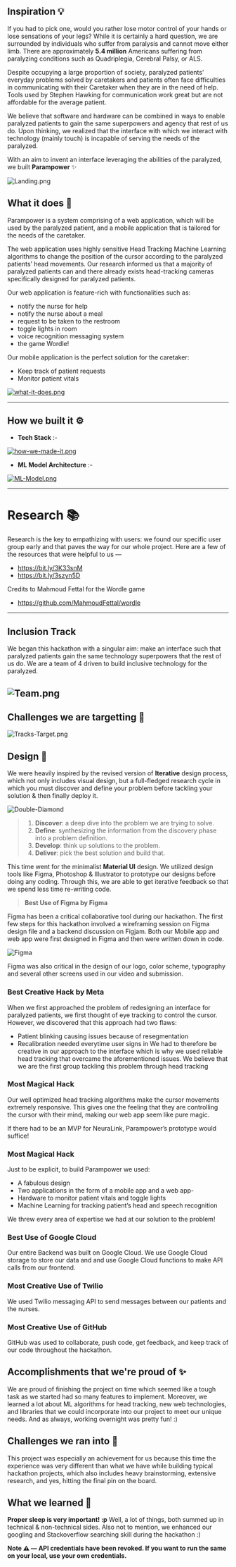 
## Inspiration 💡
If you had to pick one, would you rather lose motor control of your hands or lose sensations of your legs? While it is certainly a hard question, we are surrounded by individuals who suffer from paralysis and cannot move either limb. There are approximately **5.4 million** Americans suffering from paralyzing conditions such as Quadriplegia, Cerebral Palsy, or ALS.

Despite occupying a large proportion of society, paralyzed patients’ everyday problems solved by caretakers and patients often face difficulties in communicating with their Caretaker when they are in the need of help. Tools used by Stephen Hawking for communication work great but are not affordable for the average patient.

We believe that software and hardware can be combined in ways to enable paralyzed patients to gain the same superpowers and agency that rest of us do. Upon thinking, we realized that the interface with which we interact with technology (mainly touch) is incapable of serving the needs of the paralyzed. 

With an aim to invent an interface leveraging the abilities of the paralyzed, we built **Parampower** ✨

![Landing.png](https://i.postimg.cc/cCGv0c6v/hr-logo.png)


## What it does 🤔

Parampower is a system comprising of a web application, which will be used by the paralyzed patient, and a mobile application that is tailored for the needs of the caretaker.

The web application uses highly sensitive Head Tracking Machine Learning algorithms to change the position of the cursor according to the paralyzed patients’ head movements. Our research informed us that a majority of paralyzed patients can and there already exists head-tracking cameras specifically designed for paralyzed patients.

Our web application is feature-rich with functionalities such as:
-  notify the nurse for help
- notify the nurse about a meal
- request to be taken to the restroom
- toggle lights in room
- voice recognition messaging system
- the game Wordle!

Our mobile application is the perfect solution for the caretaker:
- Keep track of patient requests
- Monitor patient vitals

[![what-it-does.png](https://i.postimg.cc/RFYYpgdk/what-it-does.png)](https://postimg.cc/7GgXfMp9)

---

## How we built it ⚙️

- **Tech Stack** :-

[![how-we-made-it.png](https://i.postimg.cc/sxXV7HXb/how-we-made-it.png)](https://postimg.cc/sQkdRc5J)

- **ML Model Architecture** :-

[![ML-Model.png](https://i.postimg.cc/tgYwd0t3/ML-Model.png)](https://postimg.cc/2qN0mKty)

---

# Research 📚
Research is the key to empathizing with users: we found our specific user group early and that paves the way for our whole project. Here are a few of the resources that were helpful to us —

- https://bit.ly/3K33snM
- https://bit.ly/3szyn5D

Credits to Mahmoud Fettal for the Wordle game
- https://github.com/MahmoudFettal/wordle

---

## Inclusion Track
We began this hackathon with a singular aim: make an interface such that paralyzed patients gain the same technology superpowers that the rest of us do.
We are a team of 4 driven to build inclusive technology for the paralyzed.

![Team.png](https://i.postimg.cc/BQShc9Jj/Team.png)
---

## Challenges we are targetting 💪

![Tracks-Target.png](https://i.postimg.cc/XY7YbJ4n/Tracks-Target.png)

## Design 🎨

We were heavily inspired by the revised version of **Iterative** design process, which not only includes visual design, but a full-fledged research cycle in which you must discover and define your problem before tackling your solution & then finally deploy it.

![Double-Diamond](https://i.postimg.cc/bvQV3jHt/doublediamonddesignprocess.png)

> 1. **Discover**: a deep dive into the problem we are trying to solve.
> 2. **Define**: synthesizing the information from the discovery phase into a problem definition.
> 3. **Develop**: think up solutions to the problem.
> 4. **Deliver**: pick the best solution and build that.

This time went for the minimalist **Material UI** design. We utilized design tools like Figma,  Photoshop & Illustrator to prototype our designs before doing any coding. Through this, we are able to get iterative feedback so that we spend less time re-writing code.

> **Best Use of Figma by Figma**

Figma has been a critical collaborative tool during our hackathon. The first few steps for this hackathon involved a wireframing session on Figma design file and a backend discussion on Figjam. Both our Mobile app and web app were first designed in Figma and then were written down in code.

![Figma](https://cdn.discordapp.com/attachments/933237009135308860/947504784443854878/unknown.png)

Figma was also critical in the design of our logo, color scheme, typography and several other screens used in our video and submission.

### Best Creative Hack by Meta

When we first approached the problem of redesigning an interface for paralyzed patients, we first thought of eye tracking to control the cursor.
However, we discovered that this approach had two flaws:
- Patient blinking causing issues because of resegmentation
- Recalibration needed everytime user signs in
We had to therefore be creative in our approach to the interface which is why we used reliable head tracking that overcame the aforementioned issues. We believe that we are the first group tackling this problem through head tracking

### Most Magical Hack
Our well optimized head tracking algorithms make the cursor movements extremely responsive. This gives one the feeling that they are controlling the cursor with their mind, making our web app seem like pure magic.

If there had to be an MVP for NeuraLink, Parampower’s prototype would suffice!

### Most Magical Hack

Just to be explicit, to build Parampower we used:
- A fabulous design
- Two applications in the form of a mobile app and a web app-
- Hardware to monitor patient vitals and toggle lights
- Machine Learning for tracking patient’s head and speech recognition

We threw every area of expertise we had at our solution to the problem!

### Best Use of Google Cloud
Our entire Backend was built on Google Cloud. We use Google Cloud storage to store our data and and use Google Cloud functions to make API calls from our frontend.

### Most Creative Use of Twilio
We used Twilio messaging API to send messages between our patients and the nurses.

### Most Creative Use of GitHub
GitHub was used to collaborate, push code, get feedback, and keep track of our code throughout the hackathon. 

## Accomplishments that we're proud of ✨
We are proud of finishing the project on time which seemed like a tough task as we started had so many features to implement. Moreover, we learned a lot about ML algorithms for head tracking, new web technologies, and libraries that we could incorporate into our project to meet our unique needs. And as always, working overnight was pretty fun! :)

## Challenges we ran into 😤
This project was especially an achievement for us because this time the experience was very different than what we have while building typical hackathon projects, which also includes heavy brainstorming, extensive research, and yes, hitting the final pin on the board.

## What we learned 🙌
**Proper sleep is very important! :p** Well, a lot of things, both summed up in technical & non-technical sides. Also not to mention, we enhanced our googling and Stackoverflow searching skill during the hackathon :)

**Note ⚠️ — API credentials have been revoked. If you want to run the same on your local, use your own credentials.**
